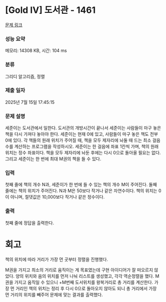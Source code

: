 # [Gold IV] 도서관 - 1461 

[문제 링크](https://www.acmicpc.net/problem/1461) 

### 성능 요약

메모리: 14308 KB, 시간: 104 ms

### 분류

그리디 알고리즘, 정렬

### 제출 일자

2025년 7월 15일 17:45:15

### 문제 설명

<p>세준이는 도서관에서 일한다. 도서관의 개방시간이 끝나서 세준이는 사람들이 마구 놓은 책을 다시 가져다 놓아야 한다. 세준이는 현재 0에 있고, 사람들이 마구 놓은 책도 전부 0에 있다. 각 책들의 원래 위치가 주어질 때, 책을 모두 제자리에 놔둘 때 드는 최소 걸음 수를 계산하는 프로그램을 작성하시오. 세준이는 한 걸음에 좌표 1칸씩 가며, 책의 원래 위치는 정수 좌표이다. 책을 모두 제자리에 놔둔 후에는 다시 0으로 돌아올 필요는 없다. 그리고 세준이는 한 번에 최대 M권의 책을 들 수 있다.</p>

### 입력 

 <p>첫째 줄에 책의 개수 N과, 세준이가 한 번에 들 수 있는 책의 개수 M이 주어진다. 둘째 줄에는 책의 위치가 주어진다. N과 M은 50보다 작거나 같은 자연수이다. 책의 위치는 0이 아니며, 절댓값은 10,000보다 작거나 같은 정수이다.</p>

### 출력 

 <p>첫째 줄에 정답을 출력한다.</p>

# 회고

책의 위치에 따라 거리가 가장 먼 곳부터 정렬을 진행했다.

M권을 가지고 최소의 거리로 움직이는 게 목표였는데 구현 아이디어가 잘 떠오르지 않았다. 양의 위치와 음의 위치를 먼저 나눠 리스트를 생성했고, 각각 역순정렬을 했다. M권을 가지고 움직일 수 있으니 +M번째 도서위치를 왕복거리로 총 거리를 계산한다. 가장 먼 거리인 책의 위치는 정리 후 다시 0으로 돌아오지 않아도 되니 총 거리에서 가장 먼 거리의 위치를 빼주어 문제에 맞는 결과를 출력했다.
